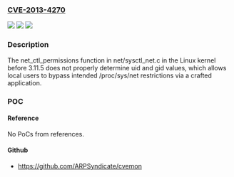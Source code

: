 ### [CVE-2013-4270](https://cve.mitre.org/cgi-bin/cvename.cgi?name=CVE-2013-4270)
![](https://img.shields.io/static/v1?label=Product&message=n%2Fa&color=blue)
![](https://img.shields.io/static/v1?label=Version&message=n%2Fa&color=blue)
![](https://img.shields.io/static/v1?label=Vulnerability&message=n%2Fa&color=brighgreen)

### Description

The net_ctl_permissions function in net/sysctl_net.c in the Linux kernel before 3.11.5 does not properly determine uid and gid values, which allows local users to bypass intended /proc/sys/net restrictions via a crafted application.

### POC

#### Reference
No PoCs from references.

#### Github
- https://github.com/ARPSyndicate/cvemon

